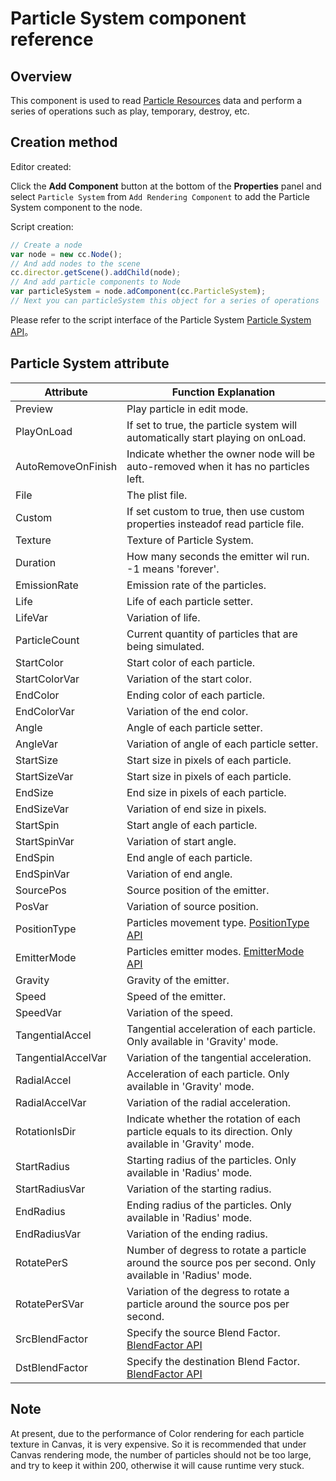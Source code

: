 # Particle System component reference

## Overview

This component is used to read [Particle Resources](../asset-workflow/particle.md) data and perform a series of operations such as play, temporary, destroy, etc.


## Creation method

Editor created:

Click the **Add Component** button at the bottom of the **Properties** panel and select `Particle System` from `Add Rendering Component` to add the Particle System component to the node.

Script creation:

```js
// Create a node
var node = new cc.Node();
// And add nodes to the scene
cc.director.getScene().addChild(node);
// And add particle components to Node
var particleSystem = node.adComponent(cc.ParticleSystem);
// Next you can particleSystem this object for a series of operations
```

Please refer to the script interface of the Particle System [Particle System API](../../../api/en/classes/ParticleSystem.html)。

## Particle System attribute

| Attribute |   Function Explanation
| -------------- | ----------- |
| Preview            | Play particle in edit mode.
| PlayOnLoad         | If set to true, the particle system will automatically start playing on onLoad.
| AutoRemoveOnFinish | Indicate whether the owner node will be auto-removed when it has no particles left.
| File               | The plist file.
| Custom             | If set custom to true, then use custom properties insteadof read particle file.
| Texture            | Texture of Particle System.
| Duration           | How many seconds the emitter wil run. -1 means 'forever'.
| EmissionRate       | Emission rate of the particles.
| Life               | Life of each particle setter.
| LifeVar            | Variation of life.
| ParticleCount      | Current quantity of particles that are being simulated.
| StartColor         | Start color of each particle.
| StartColorVar      | Variation of the start color.
| EndColor           | Ending color of each particle.
| EndColorVar        | Variation of the end color.
| Angle              | Angle of each particle setter.
| AngleVar           | Variation of angle of each particle setter.
| StartSize          | Start size in pixels of each particle.
| StartSizeVar       | Start size in pixels of each particle.
| EndSize            | End size in pixels of each particle.
| EndSizeVar         | Variation of end size in pixels.
| StartSpin          | Start angle of each particle.
| StartSpinVar       | Variation of start angle.
| EndSpin            | End angle of each particle.
| EndSpinVar         | Variation of end angle.
| SourcePos          | Source position of the emitter.
| PosVar             | Variation of source position.
| PositionType       | Particles movement type. [PositionType API](../../../api/en/enums/ParticleSystem.PositionType.html)
| EmitterMode        | Particles emitter modes. [EmitterMode API](../../../api/en/enums/ParticleSystem.EmitterMode.html)
| Gravity            | Gravity of the emitter. 
| Speed              | Speed of the emitter. 
| SpeedVar           | Variation of the speed. 
| TangentialAccel    | Tangential acceleration of each particle. Only available in 'Gravity' mode.
| TangentialAccelVar | Variation of the tangential acceleration. 
| RadialAccel        | Acceleration of each particle. Only available in 'Gravity' mode.
| RadialAccelVar     | Variation of the radial acceleration. 
| RotationIsDir      | Indicate whether the rotation of each particle equals to its direction. Only available in 'Gravity' mode.
| StartRadius        | Starting radius of the particles. Only available in 'Radius' mode.
| StartRadiusVar     | Variation of the starting radius.
| EndRadius          | Ending radius of the particles. Only available in 'Radius' mode.
| EndRadiusVar       | Variation of the ending radius.
| RotatePerS         | Number of degress to rotate a particle around the source pos per second. Only available in 'Radius' mode.
| RotatePerSVar      | Variation of the degress to rotate a particle around the source pos per second.
| SrcBlendFactor     | Specify the source Blend Factor. [BlendFactor API](../../../api/en/enums/BlendFactor.html)   
| DstBlendFactor     | Specify the destination Blend Factor. [BlendFactor API](../../../api/en/enums/BlendFactor.html)  

## Note

At present, due to the performance of Color rendering for each particle texture in Canvas, it is very expensive. So it is recommended that under Canvas rendering mode, the number of particles should not be too large, and try to keep it within 200, otherwise it will cause runtime very stuck.
